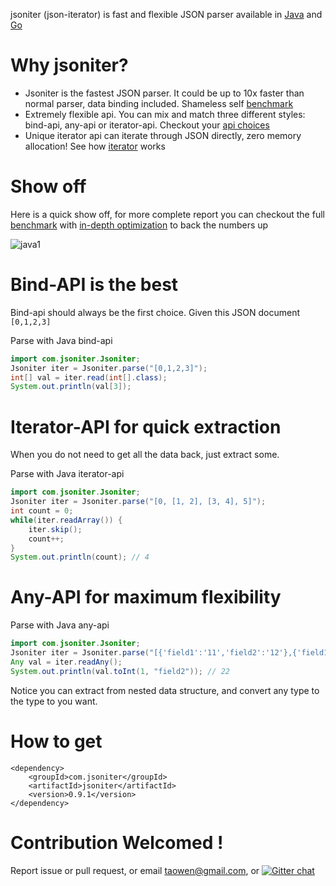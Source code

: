 jsoniter (json-iterator) is fast and flexible JSON parser available in [Java](https://github.com/json-iterator/java) and [Go](https://github.com/json-iterator/go)

# Why jsoniter?

* Jsoniter is the fastest JSON parser. It could be up to 10x faster than normal parser, data binding included. Shameless self [benchmark](http://jsoniter.com/benchmark.html)
* Extremely flexible api. You can mix and match three different styles: bind-api, any-api or iterator-api. Checkout your [api choices](http://jsoniter.com/api.html)
* Unique iterator api can iterate through JSON directly, zero memory allocation! See how [iterator](http://jsoniter.com/api.html#iterator-api) works

# Show off

Here is a quick show off, for more complete report you can checkout the full [benchmark](http://jsoniter.com/benchmark.html) with [in-depth optimization](http://jsoniter.com/benchmark.html#optimization-used) to back the numbers up

![java1](http://jsoniter.com/benchmarks/java1.png)

# Bind-API is the best

Bind-api should always be the first choice. Given this JSON document `[0,1,2,3]`

Parse with Java bind-api

```java
import com.jsoniter.Jsoniter;
Jsoniter iter = Jsoniter.parse("[0,1,2,3]");
int[] val = iter.read(int[].class);
System.out.println(val[3]);
```

# Iterator-API for quick extraction

When you do not need to get all the data back, just extract some.

Parse with Java iterator-api

```java
import com.jsoniter.Jsoniter;
Jsoniter iter = Jsoniter.parse("[0, [1, 2], [3, 4], 5]");
int count = 0;
while(iter.readArray()) {
    iter.skip();
    count++;
}
System.out.println(count); // 4
```

# Any-API for maximum flexibility

Parse with Java any-api

```java
import com.jsoniter.Jsoniter;
Jsoniter iter = Jsoniter.parse("[{'field1':'11','field2':'12'},{'field1':'21','field2':'22'}]".replace('\'', '"'));
Any val = iter.readAny();
System.out.println(val.toInt(1, "field2")); // 22
```

Notice you can extract from nested data structure, and convert any type to the type to you want. 

# How to get

```
<dependency>
    <groupId>com.jsoniter</groupId>
    <artifactId>jsoniter</artifactId>
    <version>0.9.1</version>
</dependency>
```

# Contribution Welcomed !

Report issue or pull request, or email taowen@gmail.com, or [![Gitter chat](https://badges.gitter.im/gitterHQ/gitter.png)](https://gitter.im/json-iterator/Lobby)